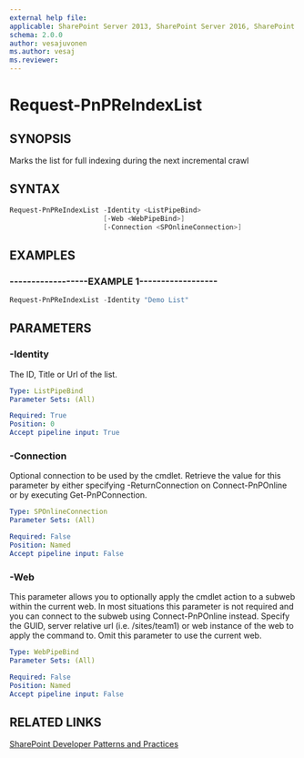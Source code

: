```yaml
---
external help file:
applicable: SharePoint Server 2013, SharePoint Server 2016, SharePoint Server 2019, SharePoint Online
schema: 2.0.0
author: vesajuvonen
ms.author: vesaj
ms.reviewer:
---
```

# Request-PnPReIndexList

## SYNOPSIS
Marks the list for full indexing during the next incremental crawl

## SYNTAX 

```powershell
Request-PnPReIndexList -Identity <ListPipeBind>
                       [-Web <WebPipeBind>]
                       [-Connection <SPOnlineConnection>]
```

## EXAMPLES

### ------------------EXAMPLE 1------------------
```powershell
Request-PnPReIndexList -Identity "Demo List"
```



## PARAMETERS

### -Identity
The ID, Title or Url of the list.

```yaml
Type: ListPipeBind
Parameter Sets: (All)

Required: True
Position: 0
Accept pipeline input: True
```

### -Connection
Optional connection to be used by the cmdlet. Retrieve the value for this parameter by either specifying -ReturnConnection on Connect-PnPOnline or by executing Get-PnPConnection.

```yaml
Type: SPOnlineConnection
Parameter Sets: (All)

Required: False
Position: Named
Accept pipeline input: False
```

### -Web
This parameter allows you to optionally apply the cmdlet action to a subweb within the current web. In most situations this parameter is not required and you can connect to the subweb using Connect-PnPOnline instead. Specify the GUID, server relative url (i.e. /sites/team1) or web instance of the web to apply the command to. Omit this parameter to use the current web.

```yaml
Type: WebPipeBind
Parameter Sets: (All)

Required: False
Position: Named
Accept pipeline input: False
```

## RELATED LINKS

[SharePoint Developer Patterns and Practices](https://aka.ms/sppnp)
